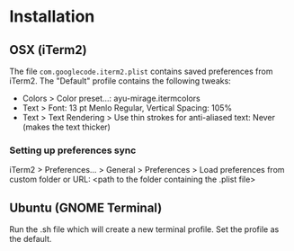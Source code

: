 # Installation

## OSX (iTerm2)

The file `com.googlecode.iterm2.plist` contains saved preferences from iTerm2.
The "Default" profile contains the following tweaks:

- Colors > Color preset...: ayu-mirage.itermcolors
- Text > Font: 13 pt Menlo Regular, Vertical Spacing: 105%
- Text > Text Rendering > Use thin strokes for anti-aliased text: Never (makes the text thicker)

### Setting up preferences sync

iTerm2 > Preferences... > General > Preferences > Load preferences from custom folder or URL: <path to the folder containing the .plist file>

## Ubuntu (GNOME Terminal)

Run the .sh file which will create a new terminal profile. Set the profile
as the default.
